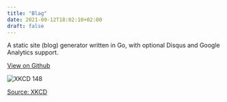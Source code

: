 ```yaml
---
title: "Blag"
date: 2021-09-12T18:02:10+02:00
draft: false
---
```


A static site (blog) generator written in Go, with optional Disqus and Google Analytics support.
<!--more-->
[View on Github](https://github.com/irth/blag)

![XKCD 148](https://imgs.xkcd.com/comics/mispronouncing.png)

[Source: XKCD](https://xkcd.com/148)

